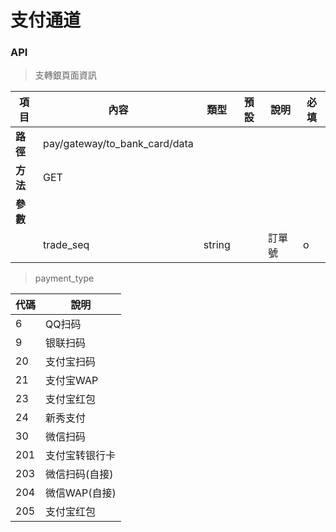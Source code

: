 # 支付通道

### API

> 支轉銀頁面資訊

| 項目         | 內容                         | 類型         | 預設         | 說明                  | 必填  |
|-------------|-----------------------------|--------------|--------------|---------------------|-------|
| <b>路徑</b>  |pay/gateway/to_bank_card/data|              |              |                     |      |
| <b>方法</b>  | GET                         |              |              |                     |      |
| <b>參數</b>  |                             |              |              |                     |      |
|             | trade_seq                   |  string      |              |      訂單號          |   o  |

> payment_type

| 代碼 |  說明 |
|-----|------|
| 6    |  QQ扫码  |    
| 9    |  银联扫码|   
| 20   |  支付宝扫码  |    
| 21   |  支付宝WAP  |   
| 23   |  支付宝红包  |   
| 24   |  新秀支付    |   
| 30   |  微信扫码    |   
| 201  |  支付宝转银行卡|   
| 203  |  微信扫码(自接)|   
| 204  |  微信WAP(自接)|   
| 205  |  支付宝红包  |   
